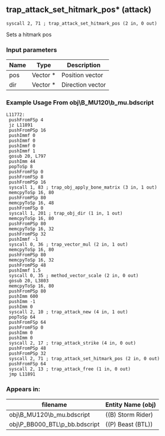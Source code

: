 ## trap_attack_set_hitmark_pos* (attack)

`syscall 2, 71 ; trap_attack_set_hitmark_pos (2 in, 0 out)`

Sets a hitmark pos

### Input parameters
| Name | Type | Description
|------|------|------------
| pos   | Vector *   | Position vector
| dir   | Vector *   | Direction vector


### Example Usage From obj\B_MU120\b_mu.bdscript
```plaintext
L11772:
 pushFromFSp 4
 jz L11891
 pushFromPSp 16
 pushImmf 0
 pushImmf 0
 pushImmf 0
 pushImmf 1
 gosub 20, L797
 pushImm 44
 popToSp 8
 pushFromFSp 0
 pushFromFSp 8
 pushFromPSp 16
 syscall 1, 83 ; trap_obj_apply_bone_matrix (3 in, 1 out)
 memcpyToSp 16, 80
 pushFromPSp 80
 memcpyToSp 16, 48
 pushFromFSp 0
 syscall 1, 201 ; trap_obj_dir (1 in, 1 out)
 memcpyToSp 16, 80
 pushFromPSp 80
 memcpyToSp 16, 32
 pushFromPSp 32
 pushImmf -1
 syscall 0, 36 ; trap_vector_mul (2 in, 1 out)
 memcpyToSp 16, 80
 pushFromPSp 80
 memcpyToSp 16, 32
 pushFromPSp 48
 pushImmf 1.5
 syscall 0, 35 ; method_vector_scale (2 in, 0 out)
 gosub 20, L3803
 memcpyToSp 16, 80
 pushFromPSp 80
 pushImm 600
 pushImm -1
 pushImm 0
 syscall 2, 10 ; trap_attack_new (4 in, 1 out)
 popToSp 64
 pushFromFSp 64
 pushFromFSp 0
 pushImm 0
 pushImm 0
 syscall 2, 17 ; trap_attack_strike (4 in, 0 out)
 pushFromPSp 48
 pushFromPSp 32
 syscall 2, 71 ; trap_attack_set_hitmark_pos (2 in, 0 out)
 pushFromFSp 64
 syscall 2, 13 ; trap_attack_free (1 in, 0 out)
 jmp L11891
```


### Appears in:
| filename | Entity Name (obj)
|----------|-------------
| obj\B_MU120\b_mu.bdscript       | ((B) Storm Rider)          
| obj\P_BB000_BTL\p_bb.bdscript       | ((P) Beast (BTL))          



